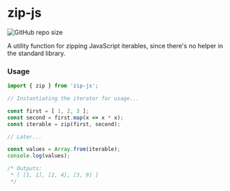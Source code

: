 # zip-js

![GitHub repo size](https://img.shields.io/github/repo-size/four0000four/zip-js)

A utility function for zipping JavaScript iterables, since there's no
helper in the standard library.

### Usage

```javascript
import { zip } from 'zip-js';

// Instantiating the iterator for usage...

const first = [ 1, 2, 3 ];
const second = first.map(x => x * x);
const iterable = zip(first, second);

// Later...

const values = Array.from(iterable);
console.log(values);

/* Outputs:
 * [ [1, 1], [2, 4], [3, 9] ]
 */
```

